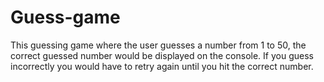 # Guess-game
This guessing game where the user guesses a number from 1 to 50, the correct guessed number would be displayed on the console. If you guess incorrectly you would have to retry again until you hit the correct number.
